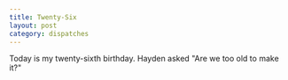 ```yaml
---
title: Twenty-Six
layout: post
category: dispatches
---
```

Today is my twenty-sixth birthday. Hayden asked "Are we too old to make it?"
